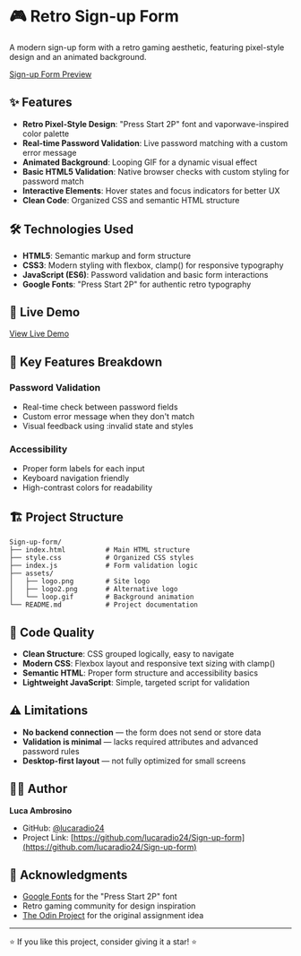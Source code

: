 # 🎮 Retro Sign-up Form

A modern sign-up form with a retro gaming aesthetic, featuring pixel-style design and an animated background.

[Sign-up Form Preview](Assets/preview.gif)

## ✨ Features

- **Retro Pixel-Style Design**: "Press Start 2P" font and vaporwave-inspired color palette
- **Real-time Password Validation**: Live password matching with a custom error message
- **Animated Background**: Looping GIF for a dynamic visual effect
- **Basic HTML5 Validation**: Native browser checks with custom styling for password match
- **Interactive Elements**: Hover states and focus indicators for better UX
- **Clean Code**: Organized CSS and semantic HTML structure

## 🛠️ Technologies Used

- **HTML5**: Semantic markup and form structure
- **CSS3**: Modern styling with flexbox, clamp() for responsive typography
- **JavaScript (ES6)**: Password validation and basic form interactions
- **Google Fonts**: "Press Start 2P" for authentic retro typography

## 🚀 Live Demo

[View Live Demo](https://lucaradio24.github.io/Sign-up-form/)

## 🎯 Key Features Breakdown

### Password Validation
- Real-time check between password fields
- Custom error message when they don't match
- Visual feedback using :invalid state and styles

### Accessibility
- Proper form labels for each input
- Keyboard navigation friendly
- High-contrast colors for readability

## 🏗️ Project Structure

```
Sign-up-form/
├── index.html          # Main HTML structure
├── style.css           # Organized CSS styles
├── index.js            # Form validation logic
├── assets/
│   ├── logo.png        # Site logo
│   ├── logo2.png       # Alternative logo
│   └── loop.gif        # Background animation
└── README.md           # Project documentation
```

## 📝 Code Quality

- **Clean Structure**: CSS grouped logically, easy to navigate
- **Modern CSS**: Flexbox layout and responsive text sizing with clamp()
- **Semantic HTML**: Proper form structure and accessibility basics
- **Lightweight JavaScript**: Simple, targeted script for validation

## ⚠️ Limitations

- **No backend connection** — the form does not send or store data
- **Validation is minimal** — lacks required attributes and advanced password rules
- **Desktop-first layout** — not fully optimized for small screens

## 👨‍💻 Author

**Luca Ambrosino**

- GitHub: [@lucaradio24](https://github.com/lucaradio24)
- Project Link: [https://github.com/lucaradio24/Sign-up-form](https://github.com/lucaradio24/Sign-up-form)

## 🙏 Acknowledgments

- [Google Fonts](https://fonts.google.com/) for the "Press Start 2P" font
- Retro gaming community for design inspiration
- [The Odin Project](https://www.theodinproject.com/) for the original assignment idea

---

⭐ If you like this project, consider giving it a star! ⭐
